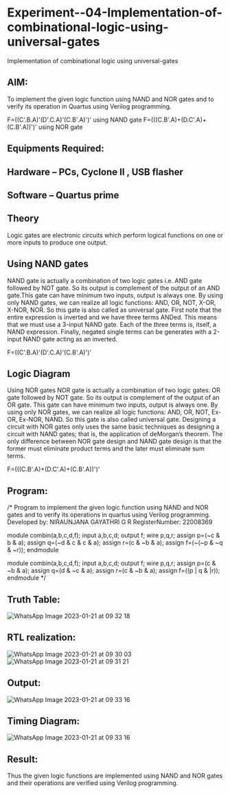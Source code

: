 # Experiment--04-Implementation-of-combinational-logic-using-universal-gates
Implementation of combinational logic using universal-gates
 
## AIM:
To implement the given logic function using NAND and NOR gates and to verify its operation in Quartus using Verilog programming.

F=((C'.B.A)'(D'.C.A)'(C.B'.A)')' using NAND gate
F=(((C.B'.A)+(D.C'.A)+(C.B'.A))')' using NOR gate
## Equipments Required:
## Hardware – PCs, Cyclone II , USB flasher
## Software – Quartus prime


## Theory
Logic gates are electronic circuits which perform logical functions on one or more inputs to produce one output. 

## Using NAND gates
NAND gate is actually a combination of two logic gates i.e. AND gate followed by NOT gate. So its output is complement of the output of an AND gate.This gate can have minimum two inputs, output is always one. By using only NAND gates, we can realize all logic functions: AND, OR, NOT, X-OR, X-NOR, NOR. So this gate is also called as universal gate. First note that the entire expression is inverted and we have three terms ANDed. This means that we must use a 3-input NAND gate. Each of the three terms is, itself, a NAND expression. Finally, negated single terms can be generates with a 2-input NAND gate acting as an inverted.

F=((C'.B.A)'(D'.C.A)'(C.B'.A)')'

## Logic Diagram

Using NOR gates
NOR gate is actually a combination of two logic gates: OR gate followed by NOT gate. So its output is complement of the output of an OR gate. This gate can have minimum two inputs, output is always one. By using only NOR gates, we can realize all logic functions: AND, OR, NOT, Ex-OR, Ex-NOR, NAND. So this gate is also called universal gate. Designing a circuit with NOR gates only uses the same basic techniques as designing a circuit with NAND gates; that is, the application of deMorgan’s theorem. The only difference between NOR gate design and NAND gate design is that the former must eliminate product terms and the later must eliminate sum terms.

F=(((C.B'.A)+(D.C'.A)+(C.B'.A))')'

## Program:
/*
Program to implement the given logic function using NAND and NOR gates and to verify its operations in quartus using Verilog programming.
Developed by: NIRAUNJANA GAYATHRI G R
RegisterNumber:  22008369

module combin(a,b,c,d,f);
input a,b,c,d;
output f;
wire p,q,r;
assign p=(~c & b & a);
assign q=(~d & c & c & a);
assign r=(c & ~b & a);
assign f=(~(~p & ~q & ~r));
endmodule

module combin(a,b,c,d,f);
input a,b,c,d;
output f;
wire p,q,r;
assign p=(c & ~b & a);
assign q=(d & ~c & a);
assign r=(c & ~b & a);
assign f=((p | q & |r));
endmodule
*/

## Truth Table:

![WhatsApp Image 2023-01-21 at 09 32 18](https://user-images.githubusercontent.com/119395610/213842823-46f3019f-b867-4849-922f-3efd81d31aee.jpg)

## RTL realization:
![WhatsApp Image 2023-01-21 at 09 30 03](https://user-images.githubusercontent.com/119395610/213842708-e43a5829-321b-4b8b-a9f2-16290cb4a55a.jpg)
![WhatsApp Image 2023-01-21 at 09 31 21](https://user-images.githubusercontent.com/119395610/213842718-92aaf0ed-25ad-4b17-a9db-f9d4e6fa3479.jpg)


## Output:
![WhatsApp Image 2023-01-21 at 09 33 16](https://user-images.githubusercontent.com/119395610/213842777-ec5b2af8-bede-4ab3-9b45-57cfa5513eff.jpg)


## Timing Diagram:
![WhatsApp Image 2023-01-21 at 09 33 16](https://user-images.githubusercontent.com/119395610/213842769-c98b243a-b020-4ea0-94a7-dc469ee8bbc9.jpg)

## Result:
Thus the given logic functions are implemented using NAND and NOR gates and their operations are verified using Verilog programming.
